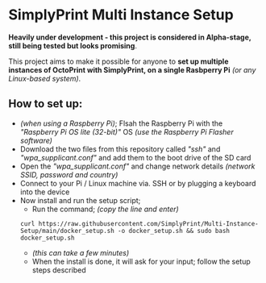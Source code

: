 # SimplyPrint Multi Instance Setup
**Heavily under development - this project is considered in Alpha-stage, still being tested but looks promising**.

This project aims to make it possible for anyone to **set up multiple instances of OctoPrint with SimplyPrint, on a single Rasbperry Pi** _(or any Linux-based system)_.

## How to set up:
* _(when using a Raspberry Pi)_; Flsah the Raspberry Pi with the _"Raspberry Pi OS lite (32-bit)"_ OS _(use the Raspberry Pi Flasher software)_
* Download the two files from this repository called _"ssh"_ and _"wpa_supplicant.conf"_ and add them to the boot drive of the SD card
* Open the _"wpa_supplicant.conf"_ and change network details _(network SSID, password and country)_
* Connect to your Pi / Linux machine via. SSH or by plugging a keyboard into the device
* Now install and run the setup script;
  * Run the command; _(copy the line and enter)_
   ```shell
   curl https://raw.githubusercontent.com/SimplyPrint/Multi-Instance-Setup/main/docker_setup.sh -o docker_setup.sh && sudo bash docker_setup.sh
   ```
   * _(this can take a few minutes)_
   * When the install is done, it will ask for your input; follow the setup steps described 
